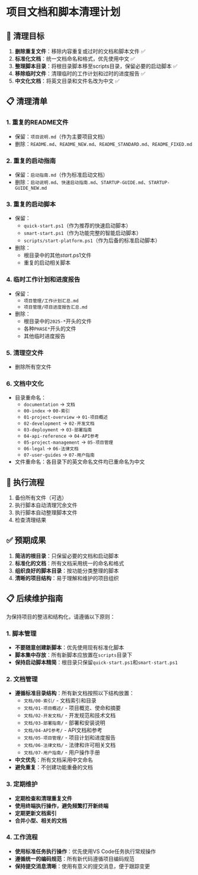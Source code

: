 # 项目文档和脚本清理计划

## 🎯 清理目标

1. **删除重复文件**：移除内容重复或过时的文档和脚本文件 ✅
2. **标准化文档**：统一文档命名和格式，优先使用中文 ✅
3. **整理脚本目录**：将根目录脚本移至scripts目录，保留必要的启动脚本 ✅
4. **移除临时文件**：清理临时的工作计划和过时的进度报告 ✅
5. **中文化文档**：将英文目录和文件名改为中文 ✅

## 📋 清理清单

### 1. 重复的README文件
- 保留：`项目说明.md`（作为主要项目文档）
- 删除：`README.md`、`README_NEW.md`、`README_STANDARD.md`、`README_FIXED.md`

### 2. 重复的启动指南
- 保留：`启动指南.md`（作为标准启动文档）
- 删除：`启动说明.md`、`快速启动指南.md`、`STARTUP-GUIDE.md`、`STARTUP-GUIDE_NEW.md`

### 3. 重复的启动脚本
- 保留：
  - `quick-start.ps1`（作为推荐的快速启动脚本）
  - `smart-start.ps1`（作为功能完整的智能启动脚本）
  - `scripts/start-platform.ps1`（作为后备的标准启动脚本）
- 删除：
  - 根目录中的其他*start*.ps1文件
  - 重复的启动相关脚本

### 4. 临时工作计划和进度报告
- 保留：
  - `项目管理/工作计划汇总.md`
  - `项目管理/项目进度报告汇总.md`
- 删除：
  - 根目录中的`2025-*`开头的文件
  - 各种`PHASE*`开头的文件
  - 其他临时进度报告

### 5. 清理空文件
- 删除所有空文件

### 6. 文档中文化
- 目录重命名：
  - `documentation` → `文档`
  - `00-index` → `00-索引`
  - `01-project-overview` → `01-项目概述`
  - `02-development` → `02-开发文档`
  - `03-deployment` → `03-部署指南`
  - `04-api-reference` → `04-API参考`
  - `05-project-management` → `05-项目管理`
  - `06-legal` → `06-法律文档`
  - `07-user-guides` → `07-用户指南`
- 文件重命名：各目录下的英文命名文件均已重命名为中文

## 🔄 执行流程

1. 备份所有文件（可选）
2. 执行脚本自动清理冗余文件
3. 执行脚本自动整理脚本文件
4. 检查清理结果

## ✅ 预期成果

1. **简洁的根目录**：只保留必要的文档和启动脚本
2. **标准化的文档**：所有文档采用统一的命名和格式
3. **组织良好的脚本目录**：按功能分类整理的脚本
4. **清晰的项目结构**：易于理解和维护的项目组织

## 📋 后续维护指南

为保持项目的整洁和结构化，请遵循以下原则：

### 1. 脚本管理
- **不要随意创建新脚本**：优先使用现有标准化脚本
- **脚本集中存放**：所有新脚本应放置在`scripts`目录下
- **保持启动脚本精简**：根目录只保留`quick-start.ps1`和`smart-start.ps1`

### 2. 文档管理
- **遵循标准目录结构**：所有新文档按照以下结构放置：
  - `文档/00-索引/` - 文档索引和目录
  - `文档/01-项目概述/` - 项目概览、使命和摘要
  - `文档/02-开发文档/` - 开发规范和技术文档
  - `文档/03-部署指南/` - 部署和安装说明
  - `文档/04-API参考/` - API文档和参考
  - `文档/05-项目管理/` - 项目计划和进度报告
  - `文档/06-法律文档/` - 法律和许可相关文档
  - `文档/07-用户指南/` - 用户操作手册
- **中文优先**：所有文档采用中文命名
- **避免重复**：不创建功能重叠的文档

### 3. 定期维护
- **定期检查和清理重复文件**
- **使用终端执行操作，避免频繁打开新终端**
- **定期更新文档索引**
- **合并小型、相关的文档**

### 4. 工作流程
- **使用标准任务执行操作**：优先使用VS Code任务执行常规操作
- **遵循统一的编码规范**：所有新代码遵循项目编码规范
- **保持提交消息清晰**：使用有意义的提交消息，便于跟踪变更
